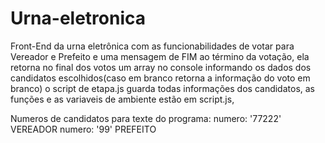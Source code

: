 # Urna-eletronica

Front-End da urna eletrônica com as funcionabilidades de votar para Vereador e Prefeito e uma mensagem de FIM ao término da votação, ela retorna no final dos votos um array no console informando os dados dos candidatos escolhidos(caso em branco retorna a informação do voto em branco) o script de etapa.js guarda todas informações dos candidatos, as funções e as variaveis de ambiente estão em script.js, 

Numeros de candidatos para texte do programa: 
      numero: '77222' VEREADOR
        numero: '99' PREFEITO
